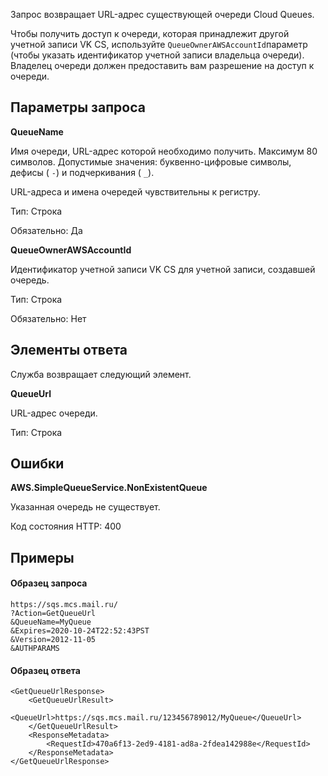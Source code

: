 Запрос возвращает URL-адрес существующей очереди Cloud Queues.

Чтобы получить доступ к очереди, которая принадлежит другой учетной записи VK CS, используйте `QueueOwnerAWSAccountId`параметр (чтобы указать идентификатор учетной записи владельца очереди). Владелец очереди должен предоставить вам разрешение на доступ к очереди.

## Параметры запроса

**QueueName**

Имя очереди, URL-адрес которой необходимо получить. Максимум 80 символов. Допустимые значения: буквенно-цифровые символы, дефисы ( `-`) и подчеркивания ( `_`).

URL-адреса и имена очередей чувствительны к регистру.

Тип: Строка

Обязательно: Да

**QueueOwnerAWSAccountId**

Идентификатор учетной записи VK CS для учетной записи, создавшей очередь.

Тип: Строка

Обязательно: Нет

## Элементы ответа

Служба возвращает следующий элемент.

**QueueUrl**

URL-адрес очереди.

Тип: Строка

## Ошибки

**AWS.SimpleQueueService.NonExistentQueue**

Указанная очередь не существует.

Код состояния HTTP: 400

## Примеры

#### Образец запроса

```
https://sqs.mcs.mail.ru/
?Action=GetQueueUrl
&QueueName=MyQueue
&Expires=2020-10-24T22:52:43PST
&Version=2012-11-05
&AUTHPARAMS
```

#### Образец ответа

```
<GetQueueUrlResponse>
    <GetQueueUrlResult>
        <QueueUrl>https://sqs.mcs.mail.ru/123456789012/MyQueue</QueueUrl>
    </GetQueueUrlResult>
    <ResponseMetadata>
        <RequestId>470a6f13-2ed9-4181-ad8a-2fdea142988e</RequestId>
    </ResponseMetadata>
</GetQueueUrlResponse>
```
